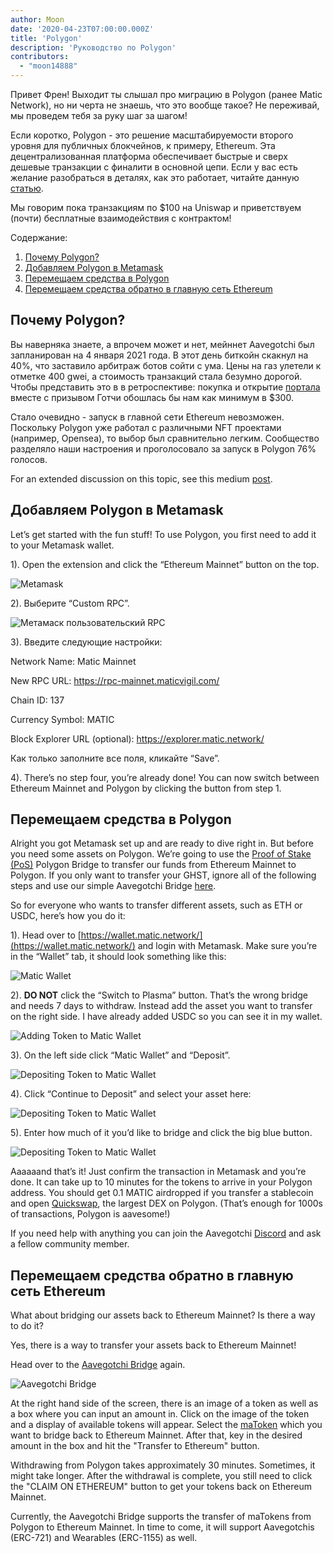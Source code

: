 ```yaml
---
author: Moon
date: '2020-04-23T07:00:00.000Z'
title: 'Polygon'
description: 'Руководство по Polygon'
contributors:
  - "moon14888"
---
```


Привет Френ! Выходит ты слышал про миграцию в Polygon (ранее Matic Network), но ни черта не знаешь, что это вообще такое? Не переживай, мы проведем тебя за руку шаг за шагом!

Если коротко, Polygon - это решение масштабируемости второго уровня для публичных блокчейнов, к примеру, Ethereum. Эта децентрализованная платформа обеспечивает быстрые и сверх дешевые транзакции с финалити в основной цепи. Если у вас есть желание разобраться в деталях, как это работает, читайте данную [статью](https://medium.com/matic-network/what-is-matic-network-466a2c493ae1).

Мы говорим пока транзакциям по $100 на Uniswap и приветствуем (почти) бесплатные взаимодействия с контрактом!

<div class="contentsBox">

Содержание:

<ol>
<li><a href=#why-polygon->Почему Polygon?</a></li>
<li><a href=#adding-polygon-to-your-metamask>Добавляем Polygon в Metamask</a></li>
<li><a href=#bridging-assets-to-polygon>Перемещаем средства в Polygon</a></li>
<li><a href=#bridging-assets-back-to-ethereum-mainnet>Перемещаем средства обратно в главную сеть Ethereum</a></li>
</ol>

</div>

## Почему Polygon?

Вы наверняка знаете, а впрочем может и нет, мейннет Aavegotchi был запланирован на 4 января 2021 года. В этот день биткойн скакнул на 40%, что заставило арбитраж ботов сойти с ума. Цены на газ улетели к отметке 400 gwei, а стоимость транзакций стала безумно дорогой. Чтобы представить это в в ретроспективе: покупка и открытие [портала](/portals) вместе с призывом Готчи обошлась бы нам как минимум в $300.

Стало очевидно - запуск в главной сети Ethereum невозможен. Поскольку Polygon уже работал с различными NFT проектами (например, Opensea), то выбор был сравнительно легким. Сообщество разделяло наши настроения и проголосовало за запуск в Polygon 76% голосов.

For an extended discussion on this topic, see this medium [post](https://aavegotchi.medium.com/why-aavegotchi-chose-polygon-356238977fb2).

## Добавляем Polygon в Metamask

Let’s get started with the fun stuff! To use Polygon, you first need to add it to your Metamask wallet.

1). Open the extension and click the “Ethereum Mainnet” button on the top.

<img class = "bodyImage" src = "/polygon/metamask.png" alt = "Metamask" />

2). Выберите “Custom RPC”.

<img class = "bodyImage" src = "/polygon/metamask-custom-RPC.png" alt = "Метамаск пользовательский RPC" />

3). Введите следующие настройки:

Network Name: Matic Mainnet

New RPC URL: https://rpc-mainnet.maticvigil.com/

Chain ID: 137

Currency Symbol: MATIC

Block Explorer URL (optional): https://explorer.matic.network/

Как только заполните все поля, кликайте “Save”.

4). There’s no step four, you’re already done! You can now switch between Ethereum Mainnet and Polygon by clicking the button from step 1.

## Перемещаем средства в Polygon
Alright you got Metamask set up and are ready to dive right in. But before you need some assets on Polygon. We’re going to use the [Proof of Stake (PoS)](/glossary#proof-of-stake) Polygon Bridge to transfer our funds from Ethereum Mainnet to Polygon. If you only want to transfer your GHST, ignore all of the following steps and use our simple Aavegotchi Bridge [here](https://aavegotchi.com/bridge).

So for everyone who wants to transfer different assets, such as ETH or USDC, here’s how you do it:

1). Head over to [https://wallet.matic.network/](https://wallet.matic.network/) and login with Metamask. Make sure you’re in the “Wallet” tab, it should look something like this:

<img class = "bodyImage" src = "/polygon/matic-wallet.png" alt = "Matic Wallet" />

2). **DO NOT** click the “Switch to Plasma” button. That’s the wrong bridge and needs 7 days to withdraw. Instead add the asset you want to transfer on the right side. I have already added USDC so you can see it in my wallet.

<img class = "bodyImage" src = "/polygon/matic-wallet-add-token.png" alt = "Adding Token to Matic Wallet" />

3). On the left side click “Matic Wallet” and “Deposit”.

<img class = "bodyImage" src = "/polygon/matic-wallet-deposit.png" alt = "Depositing Token to Matic Wallet" />

4). Click “Continue to Deposit” and select your asset here:

<img class = "bodyImage" src = "/polygon/matic-wallet-deposit2.png" alt = "Depositing Token to Matic Wallet" />

5). Enter how much of it you’d like to bridge and click the big blue button.

<img class = "bodyImage" src = "/polygon/matic-wallet-deposit3.png" alt = "Depositing Token to Matic Wallet" />

Aaaaaand that’s it! Just confirm the transaction in Metamask and you’re done. It can take up to 10 minutes for the tokens to arrive in your Polygon address. You should get 0.1 MATIC airdropped if you transfer a stablecoin and open [Quickswap](https://quickswap.exchange/), the largest DEX on Polygon. (That’s enough for 1000s of transactions, Polygon is aavesome!)

If you need help with anything you can join the Aavegotchi [Discord](https://discord.com/invite/rttCTkZ) and ask a fellow community member.

## Перемещаем средства обратно в главную сеть Ethereum

What about bridging our assets back to Ethereum Mainnet? Is there a way to do it?

Yes, there is a way to transfer your assets back to Ethereum Mainnet!

Head over to the [Aavegotchi Bridge](https://aavegotchi.com/bridge) again.

<img class = "bodyImage" src = "/polygon/bridge-to-matic.png" alt = "Aavegotchi Bridge" />

At the right hand side of the screen, there is an image of a token as well as a box where you can input an amount in. Click on the image of the token and a display of available tokens will appear. Select the [maToken](/matokens) which you want to bridge back to Ethereum Mainnet. After that, key in the desired amount in the box and hit the "Transfer to Ethereum" button.

Withdrawing from Polygon takes approximately 30 minutes. Sometimes, it might take longer. After the withdrawal is complete, you still need to click the "CLAIM ON ETHEREUM" button to get your tokens back on Ethereum Mainnet.

Currently, the Aavegotchi Bridge supports the transfer of maTokens from Polygon to Ethereum Mainnet. In time to come, it will support Aavegotchis (ERC-721) and Wearables (ERC-1155) as well.